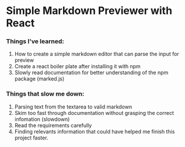 # Simple Markdown Previewer with React

### Things I've learned:
   1. How to create a simple markdown editor that can parse the input for preview
   2. Create a react boiler plate after installing it with npm
   3. Slowly read documentation for better understanding of the npm package (marked.js)

### Things that slow me down:
   1. Parsing text from the textarea to valid markdown
   2. Skim too fast through documentation without grasping the correct infomation (slowdown)
   3. Read the requirements carefully
   4. Finding relevants information that could have helped me finish this project faster.